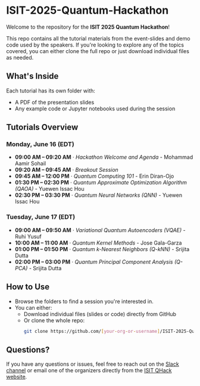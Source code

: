 # ISIT-2025-Quantum-Hackathon

Welcome to the repository for the **ISIT 2025 Quantum Hackathon**!

This repo contains all the tutorial materials from the event-slides and demo code used by the speakers. If you're looking to explore any of the topics covered, you can either clone the full repo or just download individual files as needed.

## What's Inside

Each tutorial has its own folder with:
- A PDF of the presentation slides
- Any example code or Jupyter notebooks used during the session

## Tutorials Overview

### Monday, June 16 (EDT)

- **09:00 AM – 09:20 AM** · *Hackathon Welcome and Agenda* - Mohammad Aamir Sohail  
- **09:20 AM – 09:45 AM** · *Breakout Session*  
- **09:45 AM – 12:00 PM** · *Quantum Computing 101* - Erin Diran-Ojo  
- **01:30 PM – 02:30 PM** · *Quantum Approximate Optimization Algorithm (QAOA)* - Yuewen Issac Hou  
- **02:30 PM – 03:30 PM** · *Quantum Neural Networks (QNN)* - Yuewen Issac Hou


### Tuesday, June 17 (EDT)

- **09:00 AM – 09:50 AM** · *Variational Quantum Autoencoders (VQAE)* - Ruhi Yusuf  
- **10:00 AM – 11:00 AM** · *Quantum Kernel Methods* - Jose Gala-Garza  
- **01:00 PM – 01:50 PM** · *Quantum k-Nearest Neighbors (Q-kNN)* - Srijita Dutta  
- **02:00 PM – 03:00 PM** · *Quantum Principal Component Analysis (Q-PCA)* - Srijita Dutta

## How to Use

- Browse the folders to find a session you're interested in.
- You can either:
  - Download individual files (slides or code) directly from GitHub
  - Or clone the whole repo:
    ```bash
    git clone https://github.com/[your-org-or-username]/ISIT-2025-Quantum-Hackathon.git
    ```

## Questions?

If you have any questions or issues, feel free to reach out on the [Slack channel](https://bitsbotsaixin-cvm5928.slack.com/archives/C08SX7686HW) or email one of the organizers directly from the [ISIT QHack website](https://2025.ieee-isit.org/quantum-hackathon).

